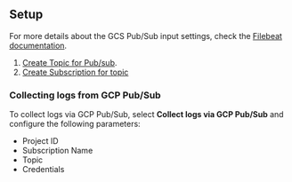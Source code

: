 ## Setup

For more details about the GCS Pub/Sub input settings, check the [Filebeat documentation](https://www.elastic.co/docs/reference/beats/filebeat/filebeat-input-gcs-pubsub).

1. [Create Topic for Pub/sub](https://cloud.google.com/pubsub/docs/create-topic#create_a_topic).
2. [Create Subscription for topic](https://cloud.google.com/pubsub/docs/create-subscription#create_subscriptions)

### Collecting logs from GCP Pub/Sub

To collect logs via GCP Pub/Sub, select **Collect logs via GCP Pub/Sub** and configure the following parameters:

- Project ID
- Subscription Name
- Topic
- Credentials